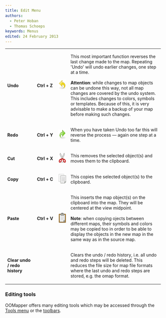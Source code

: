 ```yaml
---
title: Edit Menu
authors:
  - Peter Hoban
  - Thomas Schoeps
keywords: Menus
edited: 24 February 2013
---
```


<table><tr><td width="100"><h4>Undo</h4></td><td width="70"><h4>Ctrl + Z</h4></td><td width="40"><img class="small" src="../mapper-images/undo.png" width="32" height="32" border="0" alt="" /></td><td width="400">
<p>This most important function reverses the last change made to the map. Repeating 'Undo' will undo earlier changes, one step at a time.<br/><br/>
<b>Attention</b>: while changes to map objects can be undone this way, not all map changes are covered by the undo system. This includes changes to colors, symbols or templates. Because of this, it is very advisable to make a backup of your map before making such changes.</p>
</td></tr>

<tr><td><h4>Redo</h4></td><td><h4>Ctrl + Y</h4></td><td><img class="small" src="../mapper-images/redo.png" width="32" height="32" border="0" alt="" /></td><td>
<p>When you have taken Undo too far this will reverse the process &#8212; again one step at a time.</p></td></tr>

<tr><td><h4>Cut</h4></td><td><h4>Ctrl + X</h4></td><td><img class="small" src="../mapper-images/cut.png" width="32" height="32" border="0" alt="" /></td><td>
<p>This removes the selected object(s) and moves them to the clipboard.</p></td></tr>

<tr><td><h4>Copy</h4></td><td><h4>Ctrl + C</h4></td><td><img class="small" src="../mapper-images/copy.png" width="32" height="32" border="0" alt="" /></td><td>
<p>This copies the selected object(s) to the clipboard.</p></td></tr>

<tr><td><h4>Paste</h4></td><td><h4>Ctrl + V</h4></td><td><img class="small" src="../mapper-images/paste.png" width="32" height="32" border="0" alt="" /></td><td>
<p>This inserts the map object(s) on the clipboard into the map. They will be centered at the view midpoint. <br/><br/>
<b>Note</b>: when copying ojects between different maps, their symbols and colors may be copied too in order to be able to display the objects in the new map in the same way as in the source map.</p></td></tr>

<tr><td><h4>Clear undo / redo history</h4></td><td><h4></h4></td><td></td><td>
<p>Clears the undo / redo history, i.e. all undo and redo steps will be deleted. This reduces the file size for map file formats where the last undo and redo steps are stored, e.g. the omap format.</p></td></tr>

</table>


<h3>Editing tools</h3>
<p>OOMapper offers many editing tools which may be accessed through the <a href="tools_menu.md">Tools menu</a> or the <a href="toolbars.md">toolbars</a>.</p>

